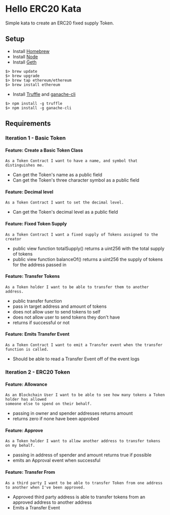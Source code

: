 # Hello ERC20 Kata

Simple kata to create an ERC20 fixed supply Token.

## Setup

* Install [Homebrew](https://brew.sh/)
* Install [Node](https://nodejs.org/)
* Install [Geth](https://www.ethereum.org/cli)
```
$> brew update
$> brew upgrade
$> brew tap ethereum/ethereum
$> brew install ethereum
```
* Install [Truffle](http://truffleframework.com/) and [ganache-cli](https://github.com/trufflesuite/ganache-cli)
```
$> npm install -g truffle
$> npm install -g ganache-cli
```

## Requirements

### Iteration 1 - Basic Token

#### Feature: Create a Basic Token Class
```
As a Token Contract I want to have a name, and symbol that distinguishes me.
```
* Can get the Token's name as a public field
* Can get the Token's three character symbol as a public field

#### Feature: Decimal level
```
As a Token Contract I want to set the decimal level.
```
* Can get the Token's decimal level as a public field

#### Feature: Fixed Token Supply
```
As a Token Contract I want a fixed supply of Tokens assigned to the creator
```
* public view function totalSupply() returns a uint256 with the total supply of tokens
* public view function balanceOf() returns a uint256 the supply of tokens for the address passed in

#### Feature: Transfer Tokens
```
As a Token holder I want to be able to transfer them to another address.
```
* public transfer function
* pass in target address and amount of tokens
* does not allow user to send tokens to self
* does not allow user to send tokens they don't have
* returns if successful or not

#### Feature: Emits Transfer Event
```
As a Token Contract I want to emit a Transfer event when the transfer function is called.
```
* Should be able to read a Transfer Event off of the event logs

### Iteration 2 - ERC20 Token

#### Feature: Allowance
```
As an Blockchain User I want to be able to see how many tokens a Token holder has allowed
someone else to spend on their behalf.
```
* passing in owner and spender addresses returns amount
* returns zero if none have been approbed

#### Feature: Approve
```
As a Token holder I want to allow another address to transfer tokens on my behalf.
```
* passing in address of spender and amount returns true if possible
* emits an Approval event when successful

#### Feature: Transfer From
```
As a third party I want to be able to transfer Token from one address to another when I've been approved.
```
* Approved third party address is able to transfer tokens from an approved address to another address
* Emits a Transfer Event




